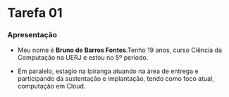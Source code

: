# Tarefa 01

### Apresentação

- Meu nome é **Bruno de Barros Fontes**.Tenho 19 anos, curso Ciência da Computação na UERJ e estou no 5º período.

- Em paralelo, estagio na Ipiranga atuando na área de entrega e participando da sustentação e implantação, tendo como foco atual, computação em Cloud.





